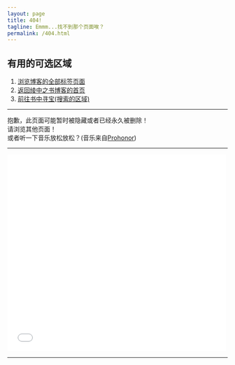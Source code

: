 ```yaml
---
layout: page
title: 404!
tagline: Emmm...找不到那个页面唉？
permalink: /404.html
---
```

## 有用的可选区域
1. [浏览博客的全部标签页面](http://jdsalingzx.top/pages/tags.html)
2. [返回绫中之书博客的首页](https://lingasdj.github.io/Ling-Blog)
3. [前往书中寻宝(搜索的区域)](https://jdsalingzx.top/search.html)

---

抱歉，此页面可能暂时被隐藏或者已经永久被删除！  
请浏览其他页面！  
或者听一下音乐放松放松？(音乐来自[Prohonor](https://progressive-tune.github.io/ptr/))

---

<iframe frameborder="no" border="0" marginwidth="0" marginheight="0" width=500 height=450 src="//music.163.com/outchain/player?type=1&id=142562439&auto=1&height=430"></iframe>

---
